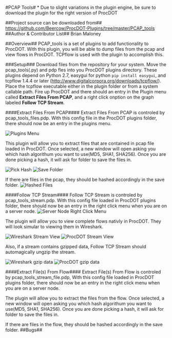 #PCAP Tools#
\* Due to slight variations in the plugin engine, be sure to download the plugin for the right version of ProcDOT

##Project source can be downloaded from##
https://github.com/Beercow/ProcDOT-Plugins/tree/master/PCAP_tools
##Author & Contributor List##
Brian Maloney

##Overview##
PCAP_tools is a set of plugins to add functionality to ProcDOT. With this plugin, you will be able to dump files from the pcap and view flows in ProcDOT. TCPflow is used with the plugin to accomplish this.

###Setup###
Download files from the repository for your system. Move the pcap_tools(.py) and pdp fles into you ProcDOT plugins directory. These plugins depend on Python 2.7, easygui for python `pip install easygui`, and tcpflow 1.4.4 or later (http://www.digitalcorpora.org/downloads/tcpflow/). Place the tcpflow executable either in the plugin folder or from a system callable path. Fire up ProcDOT and there should an entry in the Plugin menu called **Extract Files From PCAP**, and a right click onption on the graph labeled **Follow TCP Stream**.

####Extract Files From PCAP####
Extract Files From PCAP is controled by pcap_tools_files.pdp. With this config file in the ProcDOT plugins folder, there should now be an entry in the plugins menu.

![Plugins Menu](https://cloud.githubusercontent.com/assets/10360919/12631017/e049998a-c514-11e5-9e4a-31a35ff9dc4a.png)

This plugin will allow you to extract files that are contained in pcap file loaded in ProcDOT. Once selected, a new window will open asking you which hash algorithum you want to use(MD5, SHA1, SHA256). Once you are done picking a hash, it will ask for folder to save the files in.

![Pick Hash](https://cloud.githubusercontent.com/assets/10360919/12631018/e04f8e08-c514-11e5-9ce5-e5309ef12ff5.PNG) ![Save Folder](https://cloud.githubusercontent.com/assets/10360919/12631019/e054af64-c514-11e5-8f95-033de6bbaffd.PNG)

If there are files in the pcap, they should be hashed accordingly in the save folder.
![Hashed Files](https://cloud.githubusercontent.com/assets/10360919/12631022/e05d782e-c514-11e5-9092-dda6f2d10e03.PNG)

####Follow TCP Stream####
Follow TCP Stream is controled by pcap_tools_stream.pdp. With this config file loaded in ProcDOT plugins folder, there should now be an entry in the right click menu when you are on a server node.
![Server Node Right Click Menu](https://cloud.githubusercontent.com/assets/10360919/12631020/e055c520-c514-11e5-9f1f-c8a7933f6453.png)

The plugin will allow you to view complete flows nativly in ProcDOT. They will look simular to viewing them in Wireshark.

![Wireshark Stream View](https://cloud.githubusercontent.com/assets/10360919/12631025/e069edc0-c514-11e5-8180-f44c41e74632.PNG) ![ProcDOT Stream View](https://cloud.githubusercontent.com/assets/10360919/12631023/e0626f0a-c514-11e5-8d04-4a0d5ce22cde.png)

Also, if a stream contains gzipped data, Follow TCP Stream should automagically ungzip the stream.

![Wireshark gzip data](https://cloud.githubusercontent.com/assets/10360919/12631026/e0710d6c-c514-11e5-9c38-08c083045183.PNG) ![ProcDOT gzip data](https://cloud.githubusercontent.com/assets/10360919/12631024/e067964c-c514-11e5-983c-632997c5ba09.png)

####Extract File(s) From Flow####
Extract File(s) From Flow is controled by pcap_tools_stream_file.pdp, With this config file loaded in ProcDOT plugins folder, there should now be an entry in the right click menu when you are on a server node.

The plugin will allow you to extract the files from the flow. Once selected, a new window will open asking you which hash algorithum you want to use(MD5, SHA1, SHA256). Once you are done picking a hash, it will ask for folder to save the files in.

If there are files in the flow, they should be hashed accordingly in the save folder.
##Bugs##
